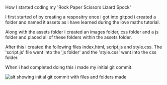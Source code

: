 How I started coding my 'Rock Paper Scissors Lizard Spock"

I first started of by creating a respositry once i got into gitpod i created a folder and named it assets as i have learned during the love maths tutorial.

Along with the assets folder i created an images folder, css folder and a js folder and placed all of these folders within the assets folder.

After this i created the following files index.html, script.js and style.css. The 'script.js' file went into the 'js folder' and the 'style.css' went into the css folder.

When i had completed doing this i made my initial git commit.

![alt showing initial git commit with files and folders made]()

